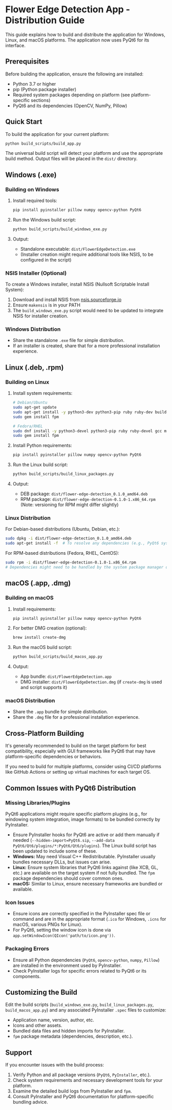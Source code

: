 # Flower Edge Detection App - Distribution Guide

This guide explains how to build and distribute the application for Windows, Linux, and macOS platforms. The application now uses PyQt6 for its interface.

## Prerequisites

Before building the application, ensure the following are installed:

- Python 3.7 or higher
- pip (Python package installer)
- Required system packages depending on platform (see platform-specific sections)
- PyQt6 and its dependencies (OpenCV, NumPy, Pillow)

## Quick Start

To build the application for your current platform:

```bash
python build_scripts/build_app.py
```

The universal build script will detect your platform and use the appropriate build method. Output files will be placed in the `dist/` directory.

## Windows (.exe)

### Building on Windows

1. Install required tools:

   ```bash
   pip install pyinstaller pillow numpy opencv-python PyQt6
   ```

2. Run the Windows build script:

   ```bash
   python build_scripts/build_windows_exe.py
   ```

3. Output:
   - Standalone executable: `dist/FlowerEdgeDetection.exe`
   - (Installer creation might require additional tools like NSIS, to be configured in the script)

### NSIS Installer (Optional)

To create a Windows installer, install NSIS (Nullsoft Scriptable Install System):

1. Download and install NSIS from [nsis.sourceforge.io](https://nsis.sourceforge.io/Download)
2. Ensure `makensis` is in your PATH
3. The `build_windows_exe.py` script would need to be updated to integrate NSIS for installer creation.

### Windows Distribution

- Share the standalone `.exe` file for simple distribution.
- If an installer is created, share that for a more professional installation experience.

## Linux (.deb, .rpm)

### Building on Linux

1. Install system requirements:

   ```bash
   # Debian/Ubuntu
   sudo apt-get update
   sudo apt-get install -y python3-dev python3-pip ruby ruby-dev build-essential libxcb-xinerama0 libxcb-icccm4 libxcb-image0 libxcb-keysyms1 libxcb-render-util0 libxcb-xkb1 libxkbcommon-x11-0 libgl1-mesa-glx
   sudo gem install fpm

   # Fedora/RHEL
   sudo dnf install -y python3-devel python3-pip ruby ruby-devel gcc make rpm-build xcb-util-wm xcb-util-image xcb-util-keysyms xcb-util-renderutil libxkbcommon-x11 mesa-libGL
   sudo gem install fpm
   ```

2. Install Python requirements:

   ```bash
   pip install pyinstaller pillow numpy opencv-python PyQt6
   ```

3. Run the Linux build script:

   ```bash
   python build_scripts/build_linux_packages.py
   ```

4. Output:
   - DEB package: `dist/flower-edge-detection_0.1.0_amd64.deb`
   - RPM package: `dist/flower-edge-detection-0.1.0-1.x86_64.rpm` (Note: versioning for RPM might differ slightly)

### Linux Distribution

For Debian-based distributions (Ubuntu, Debian, etc.):

```bash
sudo dpkg -i dist/flower-edge-detection_0.1.0_amd64.deb
sudo apt-get install -f  # To resolve any dependencies (e.g., PyQt6 system libraries if not bundled fully)
```

For RPM-based distributions (Fedora, RHEL, CentOS):

```bash
sudo rpm -i dist/flower-edge-detection-0.1.0-1.x86_64.rpm
# Dependencies might need to be handled by the system package manager or ensured they are bundled.
```

## macOS (.app, .dmg)

### Building on macOS

1. Install requirements:

   ```bash
   pip install pyinstaller pillow numpy opencv-python PyQt6
   ```

2. For better DMG creation (optional):

   ```bash
   brew install create-dmg
   ```

3. Run the macOS build script:

   ```bash
   python build_scripts/build_macos_app.py
   ```

4. Output:
   - App bundle: `dist/FlowerEdgeDetection.app`
   - DMG installer: `dist/FlowerEdgeDetection.dmg` (if `create-dmg` is used and script supports it)

### macOS Distribution

- Share the `.app` bundle for simple distribution.
- Share the `.dmg` file for a professional installation experience.

## Cross-Platform Building

It's generally recommended to build on the target platform for best compatibility, especially with GUI frameworks like PyQt6 that may have platform-specific dependencies or behaviors.

If you need to build for multiple platforms, consider using CI/CD platforms like GitHub Actions or setting up virtual machines for each target OS.

## Common Issues with PyQt6 Distribution

### Missing Libraries/Plugins

PyQt6 applications might require specific platform plugins (e.g., for windowing system integration, image formats) to be bundled correctly by PyInstaller.

- Ensure PyInstaller hooks for PyQt6 are active or add them manually if needed (`--hidden-import=PyQt6.sip`, `--add-data PyQt6/Qt6/plugins/*:PyQt6/Qt6/plugins`). The Linux build script has been updated to include some of these.
- **Windows:** May need Visual C++ Redistributable. PyInstaller usually bundles necessary DLLs, but issues can arise.
- **Linux:** Ensure system libraries that PyQt6 links against (like XCB, GL, etc.) are available on the target system if not fully bundled. The `fpm` package dependencies should cover common ones.
- **macOS:** Similar to Linux, ensure necessary frameworks are bundled or available.

### Icon Issues

- Ensure icons are correctly specified in the PyInstaller spec file or command and are in the appropriate format (`.ico` for Windows, `.icns` for macOS, various PNGs for Linux).
- For PyQt6, setting the window icon is done via `app.setWindowIcon(QIcon('path/to/icon.png'))`.

### Packaging Errors

- Ensure all Python dependencies (`PyQt6`, `opencv-python`, `numpy`, `Pillow`) are installed in the environment used by PyInstaller.
- Check PyInstaller logs for specific errors related to PyQt6 or its components.

## Customizing the Build

Edit the build scripts (`build_windows_exe.py`, `build_linux_packages.py`, `build_macos_app.py`) and any associated PyInstaller `.spec` files to customize:

- Application name, version, author, etc.
- Icons and other assets.
- Bundled data files and hidden imports for PyInstaller.
- `fpm` package metadata (dependencies, description, etc.).

## Support

If you encounter issues with the build process:

1. Verify Python and all package versions (`PyQt6`, `PyInstaller`, etc.).
2. Check system requirements and necessary development tools for your platform.
3. Examine the detailed build logs from PyInstaller and `fpm`.
4. Consult PyInstaller and PyQt6 documentation for platform-specific bundling advice.
